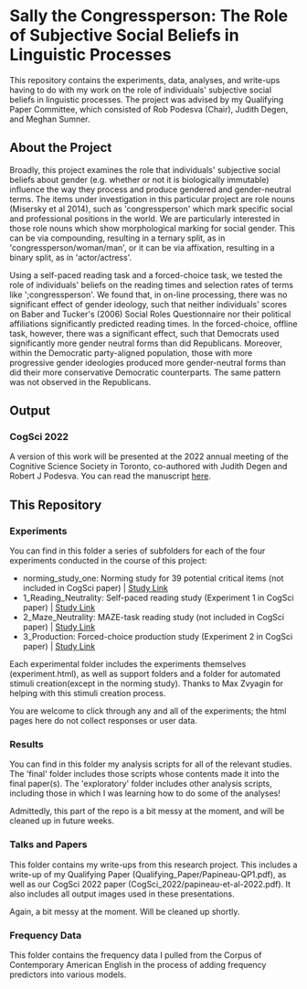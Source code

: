 # Sally the Congressperson: The Role of Subjective Social Beliefs in Linguistic Processes

This repository contains the experiments, data, analyses, and write-ups having to do with my work on the role of individuals' subjective social beliefs in linguistic processes. The project was advised by my Qualifying Paper Committee, which consisted of Rob Podesva (Chair), Judith Degen, and Meghan Sumner.

## About the Project

Broadly, this project examines the role that individuals' subjective social beliefs about gender (e.g. whether or not it is biologically immutable) influence the way they process and produce gendered and gender-neutral terms. The items under investigation in this particular project are role nouns (Misersky et al 2014), such as 'congressperson' which mark specific social and professional positions in the world. We are particularly interested in those role nouns which show morphological marking for social gender. This can be via compounding, resulting in a ternary split, as in 'congressperson/woman/man', or it can be via affixation, resulting in a binary split, as in 'actor/actress'.

Using a self-paced reading task and a forced-choice task, we tested the role of individuals' beliefs on the reading times and selection rates of terms like ';congressperson'. We found that, in on-line processing, there was no significant effect of gender ideology, such that neither individuals' scores on Baber and Tucker's (2006) Social Roles Questionnaire nor their political affiliations significantly predicted reading times. In the forced-choice, offline task, however, there was a significant effect, such that Democrats used significantly more gender neutral forms than did Republicans. Moreover, within the Democratic party-aligned population, those with more progressive gender ideologies produced more gender-neutral forms than did their more conservative Democratic counterparts. The same pattern was not observed in the Republicans. 

## Output

### CogSci 2022
A version of this work will be presented at the 2022 annual meeting of the Cognitive Science Society in Toronto, co-authored with Judith Degen and Robert J Podesva. You can read the manuscript <a href="https://escholarship.org/uc/item/8k59g29g">here</a>.

## This Repository

### Experiments

You can find in this folder a series of subfolders for each of the four experiments conducted in the course of this project:
- norming_study_one: Norming study for 39 potential critical items (not included in CogSci paper) | <a href="https://branpap.github.io/gender_ideology/experiments/norming_study_one/experiment.html">Study Link</a>
- 1_Reading_Neutrality: Self-paced reading study (Experiment 1 in CogSci paper) | <a href="https://branpap.github.io/gender_ideology/experiments/1_Reading_Neutrality/experiment/experiment.html">Study Link</a>
- 2_Maze_Neutrality: MAZE-task reading study (not included in CogSci paper) | <a href="https://branpap.github.io/gender_ideology/experiments/2_Maze_Neutrality/experiment/experiment.html">Study Link</a>
- 3_Production: Forced-choice production study (Experiment 2 in CogSci paper) | <a href="https://branpap.github.io/gender_ideology/experiments/3_Production/experiment/experiment.html">Study Link</a>

Each experimental folder includes the experiments themselves (experiment.html), as well as support folders and a folder for automated stimuli creation(except in the norming study). Thanks to Max Zvyagin for helping with this stimuli creation process. 

You are welcome to click through any and all of the experiments; the html pages here do not collect responses or user data.

### Results 

You can find in this folder my analysis scripts for all of the relevant studies. The 'final' folder includes those scripts whose contents made it into the final paper(s). The 'exploratory' folder includes other analysis scripts, including those in which I was learning how to do some of the analyses! 

Admittedly, this part of the repo is a bit messy at the moment, and will be cleaned up in future weeks. 

### Talks and Papers

This folder contains my write-ups from this research project. This includes a write-up of my Qualifying Paper (Qualifying_Paper/Papineau-QP1.pdf), as well as our CogSci 2022 paper (CogSci_2022/papineau-et-al-2022.pdf). It also includes all output images used in these presentations. 

Again, a bit messy at the moment. Will be cleaned up shortly.

### Frequency Data
This folder contains the frequency data I pulled from the Corpus of Contemporary American English in the process of adding frequency predictors into various models. 


